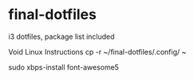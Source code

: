 # final-dotfiles
i3 dotfiles, package list included

Void Linux Instructions
cp -r ~/final-dotfiles/.config/ ~

sudo xbps-install font-awesome5
